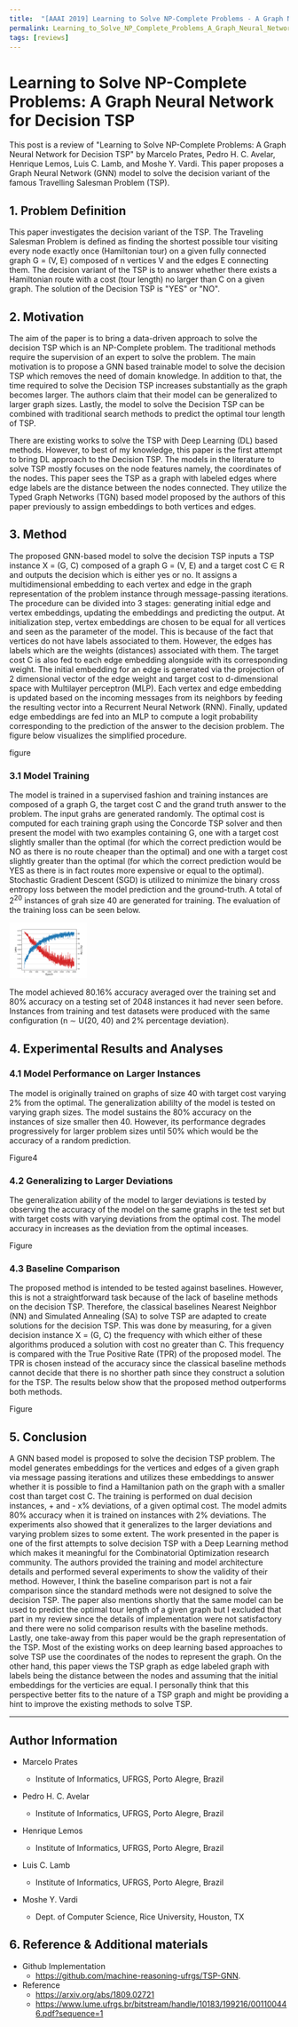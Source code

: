 ```yaml
---
title:  "[AAAI 2019] Learning to Solve NP-Complete Problems - A Graph Neural Network for Decision TSP"
permalink: Learning_to_Solve_NP_Complete_Problems_A_Graph_Neural_Network_for_Decision_TSP.html
tags: [reviews]
---
```

# **Learning to Solve NP-Complete Problems: A Graph Neural Network for Decision TSP**

This post is a review of "Learning to Solve NP-Complete Problems: A Graph Neural Network for Decision TSP" by Marcelo Prates, Pedro H. C. Avelar, Henrique Lemos, Luis C. Lamb, and Moshe Y. Vardi. This paper proposes a Graph Neural Network (GNN) model to solve the decision variant of the famous Travelling Salesman Problem (TSP).

## **1. Problem Definition**  

This paper investigates the decision variant of the TSP. The Traveling Salesman Problem is defined as finding the shortest possible tour visiting every node exactly once (Hamiltonian tour) on a given fully connected graph G = (V, E) composed of n vertices V and the edges E connecting them. The decision variant of the TSP is to answer whether there exists a Hamiltonian route with a cost (tour length) no larger than C on a given graph. The solution of the Decision TSP is "YES" or "NO".

## **2. Motivation**  

The aim of the paper is to bring a data-driven approach to solve the decision TSP which is an NP-Complete problem. The traditional methods require the supervision of an expert to solve the problem. The main motivation is to propose a GNN based trainable model to solve the decision TSP which removes the need of domain knowledge. In addition to that, the time required to solve the Decision TSP increases substantially as the graph becomes larger. The authors claim that their model can be generalized to larger graph sizes. Lastly, the model to solve the Decision TSP can be combined with traditional search methods to predict the optimal tour length of TSP.

There are existing works to solve the TSP with Deep Learning (DL) based methods. However, to best of my knowledge, this paper is the first attempt to bring DL approach to the Decision TSP. The models in the literature to solve TSP mostly focuses on the node features namely, the coordinates of the nodes. This paper sees the TSP as a graph with labeled edges where edge labels are the distance between the nodes connected. They utilize the Typed Graph Networks (TGN) based model proposed by the authors of this paper previously to assign embeddings to both vertices and edges.

## **3. Method**  

The proposed GNN-based model to solve the decision TSP inputs a TSP instance X = (G, C) composed of a graph G = (V, E) and a target cost C ∈ R and outputs the decision which is either yes or no. It assigns a multidimensional embedding to each vertex and edge in the graph representation of the problem instance through message-passing iterations. The procedure can be divided into 3 stages: generating initial edge and vertex embeddings, updating the embeddings and predicting the output. At initialization step, vertex embeddings are chosen to be equal for all vertices and seen as the parameter of the model. This is because of the fact that vertices do not have labels associated to them. However, the edges has labels which are the weights (distances) associated with them. The target cost C is also fed to each edge embedding alongside with its corresponding weight. The initial embedding for an edge is generated via the projection of 2 dimensional vector of the edge weight and target cost to d-dimensional space with Multilayer perceptron (MLP). Each vertex and edge embedding is updated based on the incoming messages from its neighbors by feeding the resulting vector into a Recurrent Neural Network (RNN). Finally, updated edge embeddings are fed into an MLP to compute a logit probability corresponding to the prediction of the answer to the decision problem. The figure below visualizes the simplified procedure.

figure

### **3.1 Model Training**

The model is trained in a supervised fashion and training instances are composed of a graph G, the target cost C and the grand truth answer to the problem. The input grahs are generated randomly. The optimal cost is computed for each training graph using the Concorde TSP solver and then present the model with two examples containing G, one with a target cost slightly smaller than the optimal (for which the correct prediction would be NO as there is no route cheaper than the optimal) and one with a target cost slightly greater than the optimal (for which the correct prediction would be YES as there is in fact routes more expensive or equal to the optimal). Stochastic Gradient Descent (SGD) is utilized to minimize the binary cross entropy loss between the model prediction and the ground-truth. A total of $2^{20}$ instances of grah size 40 are generated for training. The evaluation of the training loss can be seen below.

<img width="140" src="/images/Learning to Solve NP-Complete Problems - A Graph Neural Network for Decision TSP/loss.png">  

The model achieved 80.16% accuracy averaged over the training set and 80% accuracy on a testing set of 2048 instances it had never seen before. Instances from training
and test datasets were produced with the same configuration (n ∼ U(20, 40) and 2% percentage deviation).

## **4. Experimental Results and Analyses**  
 
### **4.1 Model Performance on Larger Instances**  

The model is originally trained on graphs of size 40 with target cost varying 2% from the optimal. The generalization abililty of the model is tested on varying graph sizes. The model sustains the 80% accuracy on the instances of size smaller then 40. However, its performance degrades progressively for larger problem sizes until 50% which would be the accuracy of a random prediction.

Figure4

### **4.2 Generalizing to Larger Deviations** 

The generalization ability of the model to larger deviations is tested by observing the accuracy of the model on the same graphs in the test set but with target costs with varying deviations from the optimal cost. The model accuracy in increases as the deviation from the optimal inceases.

Figure

### **4.3 Baseline Comparison** 

The proposed method is intended to be tested against baselines. However, this is not a straightforward task because of the lack of baseline methods on the decision TSP. Therefore, the classical baselines Nearest Neighbor (NN) and Simulated Annealing (SA) to solve TSP are adapted to create solutions for the decision TSP. This was done by measuring, for a given decision instance X = (G, C) the frequency with which either of these algorithms produced a solution with cost no greater than C. This frequency is compared with the True Positive Rate (TPR) of the proposed model. The TPR is chosen instead of the accuracy since the classical baseline methods cannot decide that there is no shorther path since they construct a solution for the TSP. The results below show that the proposed method outperforms both methods.

Figure

## **5. Conclusion**  

A GNN based model is proposed to solve the decision TSP problem. The model generates embeddings for the vertices and edges of a given graph via message passing iterations and utilizes these embeddings to answer whether it is possible to find a Hamiltanion path on the graph with a smaller cost than target cost C. The training is performed on dual decision instances, + and - x% deviations, of a given optimal cost. The model admits 80% accuracy when it is trained on instances with 2% deviations. The experiments also showed that it generalizes to the larger deviations and varying problem sizes to some extent. The work presented in the paper is one of the first attempts to solve decision TSP with a Deep Learning method which makes it meaningful for the Combinatorial Optimization research community. The authors provided the training and model architecture details and performed several experiments to show the validity of their method. However, I think the baseline comparison part is not a fair comparison since the standard methods were not designed to solve the decision TSP. The paper also mentions shortly that the same model can be used to predict the optimal tour length of a given graph but I excluded that part in my review since the details of implementation were not satisfactory and there were no solid comparison results with the baseline methods. Lastly, one take-away from this paper would be the graph representation of the TSP. Most of the existing works on deep learning based approaches to solve TSP use the coordinates of the nodes to represent the graph. On the other hand, this paper views the TSP graph as edge labeled graph with labels being the distance between the nodes and assuming that the initial embeddings for the verticies are equal. I personally think that this perspective better fits to the nature of a TSP graph and might be providing a hint to improve the existing methods to solve TSP.  

---  
## **Author Information**  

* Marcelo Prates  
    * Institute of Informatics, UFRGS, Porto Alegre, Brazil  

* Pedro H. C. Avelar  
    * Institute of Informatics, UFRGS, Porto Alegre, Brazil

* Henrique Lemos  
    * Institute of Informatics, UFRGS, Porto Alegre, Brazil

* Luis C. Lamb  
    * Institute of Informatics, UFRGS, Porto Alegre, Brazil

* Moshe Y. Vardi  
    * Dept. of Computer Science, Rice University, Houston, TX
   
## **6. Reference & Additional materials**  

* Github Implementation  
  * https://github.com/machine-reasoning-ufrgs/TSP-GNN.
* Reference  
  * https://arxiv.org/abs/1809.02721
  * https://www.lume.ufrgs.br/bitstream/handle/10183/199216/001100446.pdf?sequence=1
